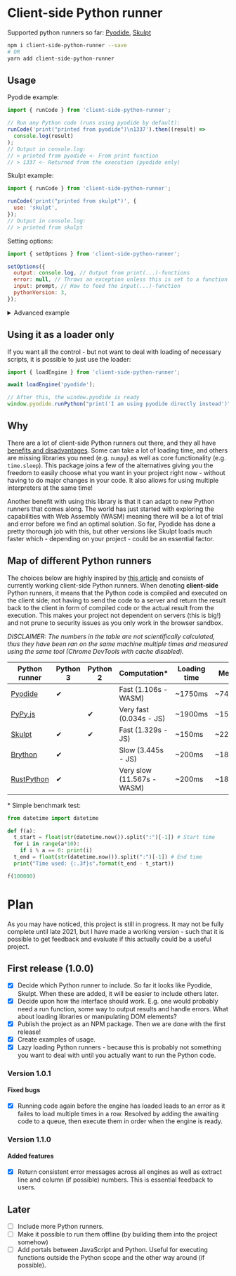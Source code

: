 # Client-side Python runner

Supported python runners so far: [Pyodide][pyodide], [Skulpt][skulpt]

```bash
npm i client-side-python-runner --save
# OR
yarn add client-side-python-runner
```

## Usage

Pyodide example:

```javascript
import { runCode } from 'client-side-python-runner';

// Run any Python code (runs using pyodide by default):
runCode('print("printed from pyodide")\n1337').then((result) =>
  console.log(result)
);
// Output in console.log:
// > printed from pyodide <- From print function
// > 1337 <- Returned from the execution (pyodide only)
```

Skulpt example:

```javascript
import { runCode } from 'client-side-python-runner';

runCode('print("printed from skulpt")', {
  use: 'skulpt',
});
// Output in console.log:
// > printed from skulpt
```

Setting options:

```javascript
import { setOptions } from 'client-side-python-runner';

setOptions({
  output: console.log, // Output from print(...)-functions
  error: null, // Throws an exception unless this is set to a function
  input: prompt, // How to feed the input(...)-function
  pythonVersion: 3,
});
```

<details>
<summary>Advanced example</summary>

This will probably be more advanced in the future.

```javascript
import {
  loadEngines,
  loadEngine,
  useEngine,
  setOptions,
  runCode,
} from 'client-side-python-runner';

// Load engines on beforehand
await loadEngines(['pyodide', 'skulpt']);
// OR
await loadEngine('pyodide');
await loadEngine('skulpt');

// Set current engine
await useEngine('skulpt');

// Set options (this will merge with existing options)
setOptions({
  // This represents the values returned from the print
  // function in Python.
  output: (arg) => console.log(arg),

  // Some engines can stop and wait for input, others
  // cannot. To be safe, prompt is the default as it
  // stops JavaScript altogether and thereforeworks on
  // all cases.
  input: (question) => prompt(question),

  // Here you can opt into getting interpreted error
  // feedback with line numbers and error types or just
  // attempt to interpret these errors yourself.
  error: (err) => console.error(err.lineNumber, err.error),

  // Version 3 is default, unless it is not possible
  // using the current engine
  pythonVersion: 3,
});

// Run the code
await runCode('print("printed from skulpt")');

// Switch engine
await useEngine('pyodide');

// Run the code again, but in pyodide (which also can
// return the result from the last execution)
const pyodideResult = await runCode(`
a = 1200
b = 137
print("printed from pyodide")
"this is the returned value " + str(a + b)
`);
```

</details>

## Using it as a loader only

If you want all the control - but not want to deal with loading of necessary scripts, it is possible to just use the loader:

```javascript
import { loadEngine } from 'client-side-python-runner';

await loadEngine('pyodide');

// After this, the window.pyodide is ready
window.pyodide.runPython("print('I am using pyodide directly instead')");
```

## Why

There are a lot of client-side Python runners out there, and they all have [benefits and disadvantages](https://stromberg.dnsalias.org/~strombrg/pybrowser/python-browser.html). Some can take a lot of loading time, and others are missing libraries you need (e.g. `numpy`) as well as core functionality (e.g. `time.sleep`). This package joins a few of the alternatives giving you the freedom to easily choose what you want in your project right now - without having to do major changes in your code. It also allows for using multiple interpreters at the same time!

Another benefit with using this library is that it can adapt to new Python runners that comes along. The world has just started with exploring the capabilities with Web Assembly (WASM) meaning there will be a lot of trial and error before we find an optimal solution. So far, Pyodide has done a pretty thorough job with this, but other versions like Skulpt loads much faster which - depending on your project - could be an essential factor.

## Map of different Python runners

The choices below are highly inspired by [this article](https://yasoob.me/2019/05/22/running-python-in-the-browser/) and consists of currently working client-side Python runners. When denoting **client-side** Python runners, it means that the Python code is compiled and executed on the client side; not having to send the code to a server and return the result back to the client in form of compiled code or the actual result from the execution. This makes your project not dependent on servers (this is big!) and not prune to security issues as you only work in the browser sandbox.

_DISCLAIMER: The numbers in the table are not scientifically calculated, thus they have been ran on the same machine multiple times and measured using the same tool (Chrome DevTools with cache disabled)._

| Python runner            | Python 3 | Python 2 | Computation\*              | Loading time | Memory   | Packages                                 |
| ------------------------ | -------- | -------- | -------------------------- | ------------ | -------- | ---------------------------------------- |
| [Pyodide][pyodide]       | ✔        |          | Fast (1.106s - WASM)       | ~1750ms      | ~7400kB  | [Most scientific libraries][pyodide-lib] |
| [PyPy.js][pypyjs]        |          | ✔        | Very fast (0.034s - JS)    | ~1900ms      | ~15000kB | Browser                                  |
| [Skulpt][skulpt]         | ✔        | ✔        | Fast (1.329s - JS)         | ~150ms       | ~227kB   | TurtleGraphics                           |
| [Brython][brython]       | ✔        |          | Slow (3.445s - JS)         | ~200ms       | ~184kB   | Browser                                  |
| [RustPython][rustpython] | ✔        |          | Very slow (11.567s - WASM) | ~200ms       | ~184kB   | Browser                                  |

[pyodide]: https://github.com/iodide-project/pyodide
[pyodide-t]: https://alpha.iodide.io/notebooks/300/
[pyodide-lib]: https://github.com/iodide-project/pyodide/tree/master/packages
[skulpt]: https://skulpt.org/
[skulpt-t]: https://skulpt.org/
[brython]: https://brython.info/
[brython-t]: https://brython.info/tests/editor.html
[rustpython]: https://brython.info/
[rustpython-t]: https://rustpython.github.io/demo/
[pypyjs]: https://github.com/pypyjs/pypyjs
[pypyjs-t]: http://pypyjs.org/editor.html
[pyjs]: http://pyjs.org/
[transcrypt]: https://www.transcrypt.org/
[batavia]: https://github.com/beeware/batavia
[pysimplegui]: https://pysimplegui.readthedocs.io/en/latest/

\* Simple benchmark test:

```python
from datetime import datetime

def f(a):
  t_start = float(str(datetime.now()).split(":")[-1]) # Start time
  for i in range(a*10):
    if i % a == 0: print(i)
  t_end = float(str(datetime.now()).split(":")[-1]) # End time
  print("Time used: {:.3f}s".format(t_end - t_start))

f(100000)
```

# Plan

As you may have noticed, this project is still in progress. It may not be fully complete until late 2021, but I have made a working version - such that it is possible to get feedback and evaluate if this actually could be a useful project.

## First release (1.0.0)

- [x] Decide which Python runner to include. So far it looks like Pyodide, Skulpt. When these are added, it will be easier to include others later.
- [x] Decide upon how the interface should work. E.g. one would probably need a run function, some way to output results and handle errors. What about loading libraries or manipulating DOM elements?
- [x] Publish the project as an NPM package. Then we are done with the first release!
- [x] Create examples of usage.
- [x] Lazy loading Python runners - because this is probably not something you want to deal with until you actually want to run the Python code.

### Version 1.0.1

#### Fixed bugs

- [x] Running code again before the engine has loaded leads to an error as it failes to load multiple times in a row. Resolved by adding the awaiting code to a queue, then execute them in order when the engine is ready.

### Version 1.1.0

#### Added features

- [x] Return consistent error messages across all engines as well as extract line and column (if possible) numbers. This is essential feedback to users.

## Later

- [ ] Include more Python runners.
- [ ] Make it possible to run them offline (by building them into the project somehow)
- [ ] Add portals between JavaScript and Python. Useful for executing functions outside the Python scope and the other way around (if possible).
